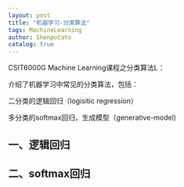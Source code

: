 ```yaml
---
layout: post
title: "机器学习-分类算法"
tags: MachineLearning
author: Shenpotato
catalog: true
---
```


CSIT6000G Machine Learning课程之分类算法L：

介绍了机器学习中常见的分类算法，包括：

二分类的逻辑回归（logisitic regression）

多分类的softmax回归，生成模型（generative-model)



## 一、逻辑回归

## 二、softmax回归

